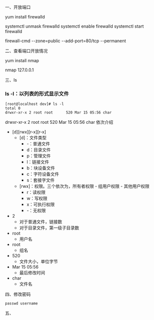 一、开放端口

  yum install firewalld
  
  systemctl unmask firewalld
  systemctl enable firewalld
  systemctl start firewalld
  
  firewall-cmd --zone=public --add-port=80/tcp --permanent

二、查看端口开放情况

  yum install nmap
  
  nmap 127.0.0.1

三、ls

### ls -l：以列表的形式显示文件

	[root@localhost dev]# ls -l
	total 0
	drwxr-xr-x 2 root root      520 Mar 15 05:56 char

drwxr-xr-x 2 root root      520 Mar 15 05:56 char  依次介绍

- [d][rwx][r-x][r-x]
	- [d]：文件类型
		- -：普通文件
		- d：目录文件
		- p：管理文件
		- l：链接文件
		- b：块设备文件
		- c：字符设备文件
		- s：套接字文件
	- [rwx]：权限。三个依次为，所有者权限 - 组用户权限 - 其他用户权限
		- r：读权限
		- w：写权限
		- x：可执行权限
		- -：无权限
- 2
	- 对于普通文件，链接数
	- 对于目录文件，第一级子目录数
- root
	- 用户名
- root
	- 组名
- 520
	- 文件大小，单位字节
- Mar 15 05:56
	- 最后修改时间
- char
	- 文件名


四、修改密码

	passwd username

五、